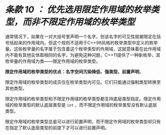 # ***条款 10 ： 优先选用限定作用域的枚举类型，而非不限定作用域的枚举类型***

通常情况下，如果在一对大括号里声明一个名字，则该名字的可见性就被限定在括号括起来的作用域内。但这个规则不适用于C++98风格的枚举类型中定义的枚举量。这些枚举量的名字属于包含着这个枚举类型的作用域，这就意味着在此作用域内不能有其他实体取相同的名字。为避免这种问题，C++11提供了一种新枚举，其枚举量的作用域为类——限定作用域的枚举类型。

**限定作用域的枚举类型的优点：名字空间污染降低、强类型、前置声明**。

限定作用域的枚举类型的成员仅在枚举类型内可见。它们只能通过强制类型转换至其他类型。

限定作用域的枚举类型和不限定作用域的枚举类型都支持底层类型指定。限定作用域的枚举类型的默认底层类型是 `int` ，而不限定作用域的枚举类型没有默认底层类型。

限定作用域的枚举类型总是可以进行前置声明，而不限定作用域的枚举类型却只有在指定了默认底层类型的前提下才可以进行前置声明。
